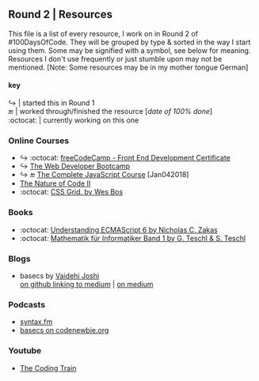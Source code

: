 ## Round 2 | Resources

This file is a list of every resource, I work on in Round 2 of #100DaysOfCode. They will be grouped by type & sorted in the way I start using them. Some may be signified with a symbol, see below for meaning. Resources I don't use frequently or just stumble upon may not be mentioned. [Note: Some resources may be in my mother tongue German]

#### key

:arrow_right_hook: | started this in Round 1  
:end: | worked through/finished the resource [*date of 100% done*]  
:octocat: | currently working on this one

### Online Courses

* :arrow_right_hook: :octocat: [freeCodeCamp - Front End Development Certificate](https://www.freecodecamp.org)  
* :arrow_right_hook: [The Web Developer Bootcamp](https://www.udemy.com/the-web-developer-bootcamp/)
* :arrow_right_hook: :end: [The Complete JavaScript Course](https://www.udemy.com/the-complete-javascript-course/) [Jan042018]  
* [The Nature of Code II](https://www.kadenze.com/courses/the-nature-of-code-ii/info)  
* :octocat: [CSS Grid. by Wes Bos](https://cssgrid.io/)

### Books

* :octocat: [Understanding ECMAScript 6 by Nicholas C. Zakas](https://github.com/nzakas/understandinges6)  
* :octocat: [Mathematik für Informatiker Band 1 by G. Teschl & S. Teschl](http://tiny.cc/a840py)

### Blogs

* basecs by [Vaidehi Joshi](https://github.com/vaidehijoshi)  
  [on github linking to medium](https://github.com/vaidehijoshi/basecs-series) | [on medium](https://medium.com/basecs)  

### Podcasts

* [syntax.fm](https://syntax.fm/)  
* [basecs on codenewbie.org](https://www.codenewbie.org/basecs)  

### Youtube

* [The Coding Train](https://www.youtube.com/user/shiffman)
